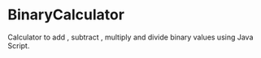 # BinaryCalculator
Calculator to add , subtract , multiply and divide binary values using Java Script.
